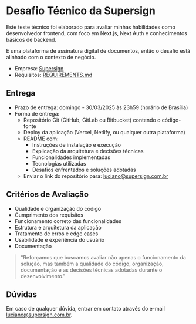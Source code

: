 # Desafio Técnico da Supersign

Este teste técnico foi elaborado para avaliar minhas habilidades como desenvolvedor frontend, com foco em Next.js, Next Auth e conhecimentos básicos de backend.

É uma plataforma de assinatura digital de documentos, então o desafio está alinhado com o contexto de negócio.

- Empresa: [Supersign](https://supersign.com.br/)
- Requisitos: [REQUIREMENTS.md](REQUIREMENTS.md)

## Entrega

- Prazo de entrega: domingo - 30/03/2025 às 23h59 (horário de Brasília)
- Forma de entrega:
  - Repositório Git (GitHub, GitLab ou Bitbucket) contendo o código-fonte
  - Deploy da aplicação (Vercel, Netlify, ou qualquer outra plataforma)
  - README com:
    - Instruções de instalação e execução
    - Explicação da arquitetura e decisões técnicas
    - Funcionalidades implementadas
    - Tecnologias utilizadas
    - Desafios enfrentados e soluções adotadas
  - Enviar o link do repositório para: <luciano@supersign.com.br>

## Critérios de Avaliação

- Qualidade e organização do código
- Cumprimento dos requisitos
- Funcionamento correto das funcionalidades
- Estrutura e arquitetura da aplicação
- Tratamento de erros e edge cases
- Usabilidade e experiência do usuário
- Documentação

> "Reforçamos que buscamos avaliar não apenas o funcionamento da solução, mas também a qualidade do código, organização, documentação e as decisões técnicas adotadas durante o desenvolvimento."

## Dúvidas

Em caso de qualquer dúvida, entrar em contato através do e-mail [luciano@supersign.com.br](mailto:luciano@supersign.com.br).
